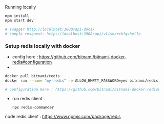 Running locally

```bash
npm install 
npm start dev

# swagger http://localhost:3000/api-docs/
# sample resquest: http://localhost:3008/api/v1/search?q=hello
```



### Setup redis locally with docker

- config here : https://github.com/bitnami/bitnami-docker-redis#configuration
- 

```bash
docker pull bitnami/redis
docker run --name "my-redis" -e ALLOW_EMPTY_PASSWORD=yes bitnami/redis:latest

# configuration here : https://github.com/bitnami/bitnami-docker-redis#configuration
```

- run redis client : 

  ```
  npx redis-commander
  ```

  



node redis client : https://www.npmjs.com/package/redis

